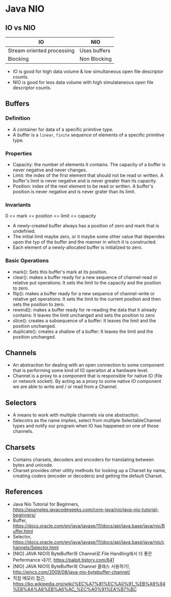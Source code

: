 # Java NIO

## IO vs NIO

| IO                         | NIO          |
| -------------------------- | ------------ |
| Stream oriented processing | Uses buffers |
| Blocking                   | Non Blocking |

- IO is good for high data volume & low simultaneous open file descriptor counts.
- NIO is good for less data volume with high simulataneous open file descriptor counts.

## Buffers

### Definition

- A container for data of a specific primitive type.
- A buffer is a `linear`, `finite` sequence of elements of a specific primitive type.

### Properties

- Capacity: the number of elements it contains. The capacity of a buffer is never negative and never changes.
- Limit: the index of the first element that should not be read or written. A buffer's limit is never negative and is never greater than its capacity.
- Position: index of the next element to be read or written. A buffer's position is never negative and is never grater than its limit.

### Invariants

0 <= mark <= position <= limit <= capacity

- A newly-created buffer always has a position of zero and mark that is undefined.
- The initial limit maybe zero, or it maybe some other value that dependes upon the typ of the buffer and the manner in which it is constructed.
- Each element of a newly-allocated buffer is initialized to zero.

### Basic Operations

- mark(): Sets this buffer's mark at its position.
- clear(): makes a buffer ready for a new sequence of channel-read or relative put operations: It sets the limit to the capacity and the position to zero.
- flip(): makes a buffer ready for a new sequence of channel-write or relative get operations: It sets the limit to the current position and then sets the position to zero.
- rewind(): makes a buffer ready for re-reading the data that it already contains: It leaves the limit unchanged and sets the position to zero
- slice(): creates a subsequence of a buffer: It leaves the limit and the position unchanged.
- duplicate(): creates a shallow of a buffer: It leaves the limit and the position unchanged.

## Channels

- An abstraction for dealing with an open connection to some component that is performing some kind of IO operaiton at a hardware level.
- Channel is a proxy to a component that is responsible for native IO (file or network socket). By acting as a proxy to some native IO component we are able to write and / or read from a Channel.

## Selectors

- A means to work with multiple channels via one abstraction.
- Selecotrs as the name implies, select from multiple SelectableChannel types and notify our program when IO has happened on one of those channels.

## Charsets

- Contains charsets, decoders and encoders for translating between bytes and unicode.
- Charset provides other utility methods for looking up a Charset by name, creating coders (encoder or decoders) and getting the default Charset.

## References

- Java Nio Tutorial for Beginners, <https://examples.javacodegeeks.com/core-java/nio/java-nio-tutorial-beginners/>
- Buffer, <https://docs.oracle.com/en/java/javase/11/docs/api/java.base/java/nio/Buffer.html>
- Selector, <https://docs.oracle.com/en/java/javase/11/docs/api/java.base/java/nio/channels/Selector.html>
- [NIO] JAVA NIO의 ByteBuffer와 Channel로 File Handling에서 더 좋은 Perfermance 내기!, <https://palpit.tistory.com/641>
- [NIO] JAVA NIO의 ByteBuffer와 Channel 클래스 사용하기!, <http://eincs.com/2009/08/java-nio-bytebuffer-channel/>
- 직접 메모리 접근, <https://ko.wikipedia.org/wiki/%EC%A7%81%EC%A0%91_%EB%A9%94%EB%AA%A8%EB%A6%AC_%EC%A0%91%EA%B7%BC>
